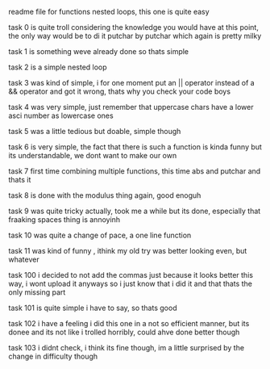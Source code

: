 readme file for functions nested loops, this one is quite easy

task 0 is quite troll considering the knowledge you would have at this point, the only way would be to di it putchar by putchar which again is pretty milky

task 1 is something weve already done so thats simple

task 2 is a simple nested loop

task 3 was kind of simple, i for one moment put an || operator instead of a && operator and got it wrong, thats why you check your code boys

task 4 was very simple, just remember that uppercase chars have a lower asci number as lowercase ones

task 5 was a little tedious but doable, simple though

task 6 is very simple, the fact that there is such a function is kinda funny but its understandable, we dont want to make our own

task 7 first time combining multiple functions, this time abs and putchar and thats it

task 8 is done with the modulus thing again, good enoguh

task 9 was quite tricky actually, took me a while but its done, especially that fraaking spaces thing is annoyinh

task 10 was quite a change of pace, a one line function

task 11 was kind of funny , ithink my old try was better looking even, but whatever

task 100 i decided to not add the commas just because it looks better this way, i wont upload it anyways so i just know that i did it and that thats the only missing part

task 101 is quite simple i have to say,  so thats good

task 102 i have a feeling  i did this one in a not so efficient manner, but its donee and its not like i trolled horribly, could ahve done better though

task 103 i didnt check, i think its fine though, im a little surprised by the change in difficulty though